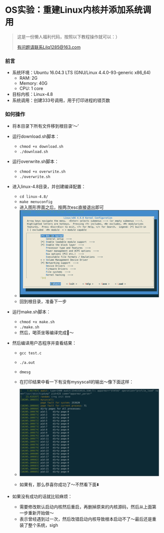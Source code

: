 # OS实验：重建Linux内核并添加系统调用

> 这是一份懒人福利代码，按照以下教程操作就可以：）
>
> 有问题请联系Lilq1285@163.com

### 前言

- 系统环境：Ubuntu 16.04.3 LTS (GNU/Linux 4.4.0-93-generic x86_64)
  - RAM: 2G
  - Memory: 40G
  - CPU: 1 core
- 目标内核：Linux-4.8
- 系统调用：创建333号调用，用于打印进程的错页数
### 如何操作
- 将本目录下所有文件移到根目录‘～’
- 运行download.sh脚本：
  - `chmod +x download.sh`
  - `./download.sh`
- 运行overwrite.sh脚本：
  - `chmod +x overwrite.sh`
  - `./overwrite.sh`
- 进入linux-4.8目录，并创建编译配置：
  - `cd linux-4.8/`
  - `make menuconfig`
  - 进入图形界面之后，按两次esc直接退出即可
  - ![](pics/menuconfig.png)
  - 回到根目录，准备下一步
- 运行make.sh脚本：
  - `chmod +x make.sh`
  - `./make.sh`
  - 然后，喝茶坐等编译完成🍵～
- 然后编译用户态程序并查看结果：
  - `gcc test.c`
  - `./a.out`
  - `dmesg`
  - 在打印结果中看一下有没有mysyscall的输出～像下面这样：

  - ![](pics/result.png)
  - 如果有，那么恭喜你成功了～不然看下面⬇️

- 如果没有成功的话就比较麻烦：
  - 需要修改默认启动内核然后重启，再删掉原来的内核源码，然后从上面第一步重新开始做～
  - 表示曾经遇到过一次，然后改错启动内核导致根本启动不了～最后还是重装了整个系统，sigh